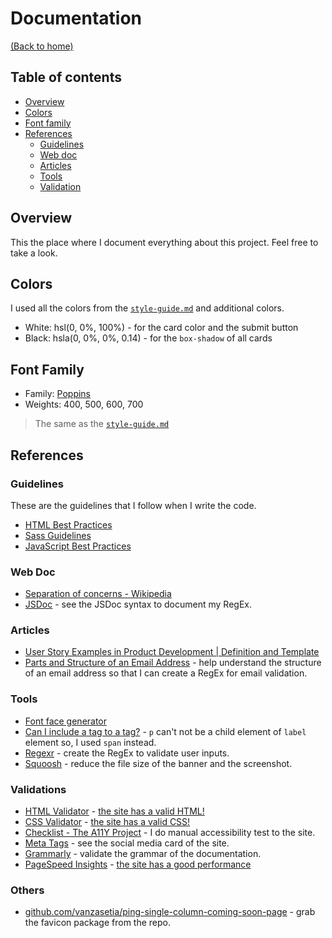 # Documentation
[(Back to home)](https://github.com/vanzasetia/intro-component-with-sign-up-form#readme)

## Table of contents
- [Overview](#overview)
- [Colors](#colors)
- [Font family](#font-family)
- [References](#references)
  - [Guidelines](#guidelines)
  - [Web doc](#web-doc)
  - [Articles](#articles)
  - [Tools](#tools)
  - [Validation](#validation)

## Overview
This the place where I document everything about this project. Feel free to take a look.

## Colors

I used all the colors from the [`style-guide.md`](../style-guide.md) and additional colors.
- White: hsl(0, 0%, 100%) - for the card color and the submit button
- Black: hsla(0, 0%, 0%, 0.14) - for the `box-shadow` of all cards

## Font Family

- Family: [Poppins](https://fonts.google.com/specimen/Poppins)
- Weights: 400, 500, 600, 700

> The same as the [`style-guide.md`](../style-guide.md)
## References

### Guidelines

These are the guidelines that I follow when I write the code.
- [HTML Best Practices](https://github.com/hail2u/html-best-practices)
- [Sass Guidelines](https://sass-guidelin.es/)
- [JavaScript Best Practices](https://www.w3.org/wiki/JavaScript_best_practices)

### Web Doc

- [Separation of concerns - Wikipedia](https://en.wikipedia.org/wiki/Separation_of_concerns)
- [JSDoc](https://jsdoc.app/index.html) - see the JSDoc syntax to document my RegEx.

### Articles
- [User Story Examples in Product Development | Definition and Template](https://www.productplan.com/glossary/user-story/)
- [Parts and Structure of an Email Address](https://techwelkin.com/parts-and-structure-of-an-email-address) - help understand the structure of an email address so that I can create a RegEx for email validation.

### Tools
- [Font face generator](https://everythingfonts.com/font-face)
- [Can I include a tag to a tag?](https://caninclude.glitch.me/) - `p` can't not be a child element of `label` element so, I used `span` instead.
- [Regexr](https://regexr.com/) - create the RegEx to validate user inputs.
- [Squoosh](https://squoosh.app/) - reduce the file size of the banner and the screenshot.

### Validations
- [HTML Validator](https://validator.w3.org/nu/) - [the site has a valid HTML!](https://validator.w3.org/nu/?doc=https%3A%2F%2Fofficialmentor.netlify.app%2F)
- [CSS Validator](https://jigsaw.w3.org/css-validator/) - [the site has a valid CSS!](http://jigsaw.w3.org/css-validator/validator?lang=en&profile=css3svg&uri=https%3A%2F%2Fofficialmentor.netlify.app%2F&usermedium=all&vextwarning=&warning=1)
- [Checklist - The A11Y Project](https://www.a11yproject.com/checklist/) - I do manual accessibility test to the site.
- [Meta Tags](https://metatags.io/) - see the social media card of the site.
- [Grammarly](https://www.grammarly.com/) - validate the grammar of the documentation.
- [PageSpeed Insights](https://pagespeed.web.dev/) - [the site has a good performance](https://pagespeed.web.dev/report?url=https%3A%2F%2Fofficialmentor.netlify.app%2F)

### Others
- [github.com/vanzasetia/ping-single-column-coming-soon-page](https://github.com/vanzasetia/ping-single-column-coming-soon-page) - grab the favicon package from the repo.
